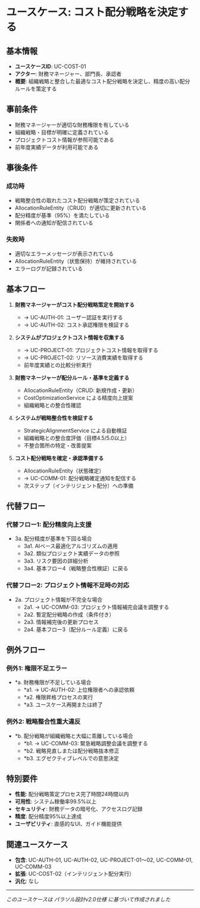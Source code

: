# ユースケース: コスト配分戦略を決定する

## 基本情報
- **ユースケースID**: UC-COST-01
- **アクター**: 財務マネージャー、部門長、承認者
- **概要**: 組織戦略と整合した最適なコスト配分戦略を決定し、精度の高い配分ルールを策定する

## 事前条件
- 財務マネージャーが適切な財務権限を有している
- 組織戦略・目標が明確に定義されている
- プロジェクトコスト情報が参照可能である
- 前年度実績データが利用可能である

## 事後条件
### 成功時
- 戦略整合性の取れたコスト配分戦略が策定されている
- AllocationRuleEntity（CRUD）が適切に更新されている
- 配分精度が基準（95%）を満たしている
- 関係者への通知が配信されている

### 失敗時
- 適切なエラーメッセージが表示されている
- AllocationRuleEntity（状態保持）が維持されている
- エラーログが記録されている

## 基本フロー
1. **財務マネージャーがコスト配分戦略策定を開始する**
   - → UC-AUTH-01: ユーザー認証を実行する
   - → UC-AUTH-02: コスト承認権限を検証する

2. **システムがプロジェクトコスト情報を収集する**
   - → UC-PROJECT-01: プロジェクトコスト情報を取得する
   - → UC-PROJECT-02: リソース消費実績を取得する
   - 前年度実績との比較分析実行

3. **財務マネージャーが配分ルール・基準を定義する**
   - AllocationRuleEntity（CRUD: 新規作成・更新）
   - CostOptimizationService による精度向上提案
   - 組織戦略との整合性確認

4. **システムが戦略整合性を検証する**
   - StrategicAlignmentService による自動検証
   - 組織戦略との整合度評価（目標4.5/5.0以上）
   - 不整合箇所の特定・改善提案

5. **コスト配分戦略を確定・承認準備する**
   - AllocationRuleEntity（状態確定）
   - → UC-COMM-01: 配分戦略確定通知を配信する
   - 次ステップ（インテリジェント配分）への準備

## 代替フロー
### 代替フロー1: 配分精度向上支援
- 3a. 配分精度が基準を下回る場合
  - 3a1. AIベース最適化アルゴリズムの適用
  - 3a2. 類似プロジェクト実績データの参照
  - 3a3. リスク要因の詳細分析
  - 3a4. 基本フロー4（戦略整合性検証）に戻る

### 代替フロー2: プロジェクト情報不足時の対応
- 2a. プロジェクト情報が不完全な場合
  - 2a1. → UC-COMM-03: プロジェクト情報補完会議を調整する
  - 2a2. 暫定配分戦略の作成（条件付き）
  - 2a3. 情報補完後の更新プロセス
  - 2a4. 基本フロー3（配分ルール定義）に戻る

## 例外フロー
### 例外1: 権限不足エラー
- *a. 財務権限が不足している場合
  - *a1. → UC-AUTH-02: 上位権限者への承認依頼
  - *a2. 権限昇格プロセスの実行
  - *a3. ユースケース再開または終了

### 例外2: 戦略整合性重大違反
- *b. 配分戦略が組織戦略と大幅に乖離している場合
  - *b1. → UC-COMM-03: 緊急戦略調整会議を調整する
  - *b2. 戦略見直しまたは配分戦略抜本修正
  - *b3. エグゼクティブレベルでの意思決定

## 特別要件
- **性能**: 配分戦略策定プロセス完了時間24時間以内
- **可用性**: システム稼働率99.5%以上
- **セキュリティ**: 財務データの暗号化、アクセスログ記録
- **精度**: 配分精度95%以上達成
- **ユーザビリティ**: 直感的なUI、ガイド機能提供

## 関連ユースケース
- **包含**: UC-AUTH-01, UC-AUTH-02, UC-PROJECT-01〜02, UC-COMM-01, UC-COMM-03
- **拡張**: UC-COST-02（インテリジェント配分実行）
- **汎化**: なし

---
*このユースケースは パラソル設計v2.0仕様 に基づいて作成されました*
